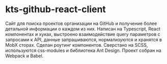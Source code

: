 # kts-github-react-client

Сайт для поиска проектов организации на GitHub и получение более детальной информации о каждом из них.
Написан на Typescript, React компонентах и хуках, выстроено взаимодействие query параметров с запросами к API, данные запрашиваются, нормализуются и хранятся в MobX сторах. Сделан роутинг компонентов.
Сверстано на SCSS, используются css-modules и библиотека Ant Design.
Проект собран на Webpack и Babel.
